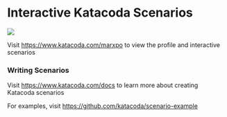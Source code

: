 # Interactive Katacoda Scenarios

[![](http://shields.katacoda.com/katacoda/marxpo/count.svg)](https://www.katacoda.com/marxpo "Get your profile on Katacoda.com")

Visit https://www.katacoda.com/marxpo to view the profile and interactive scenarios

### Writing Scenarios
Visit https://www.katacoda.com/docs to learn more about creating Katacoda scenarios

For examples, visit https://github.com/katacoda/scenario-example
